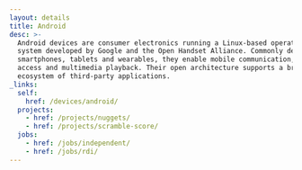 ```yaml
---
layout: details
title: Android
desc: >-
  Android devices are consumer electronics running a Linux-based operating
  system developed by Google and the Open Handset Alliance. Commonly deployed in
  smartphones, tablets and wearables, they enable mobile communication, internet
  access and multimedia playback. Their open architecture supports a broad
  ecosystem of third-party applications.
_links:
  self:
    href: /devices/android/
  projects:
    - href: /projects/nuggets/
    - href: /projects/scramble-score/
  jobs:
    - href: /jobs/independent/
    - href: /jobs/rdi/
---
```


